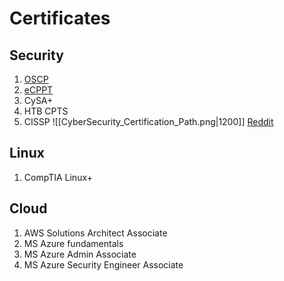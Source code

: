 # Certificates

## Security
1. [OSCP](https://www.offsec.com/courses/pen-200/)
2. [eCPPT](https://checkout.ine.com/)
3. CySA+
4. HTB CPTS
5. CISSP
![[CyberSecurity_Certification_Path.png|1200]]
[Reddit](https://www.reddit.com/r/cybersecurity/comments/e23ffz/security_certification_progression_chart_2020/)

## Linux
1. CompTIA Linux+

## Cloud
1. AWS Solutions Architect Associate
2. MS Azure fundamentals
3. MS Azure Admin Associate
4. MS Azure Security Engineer Associate

